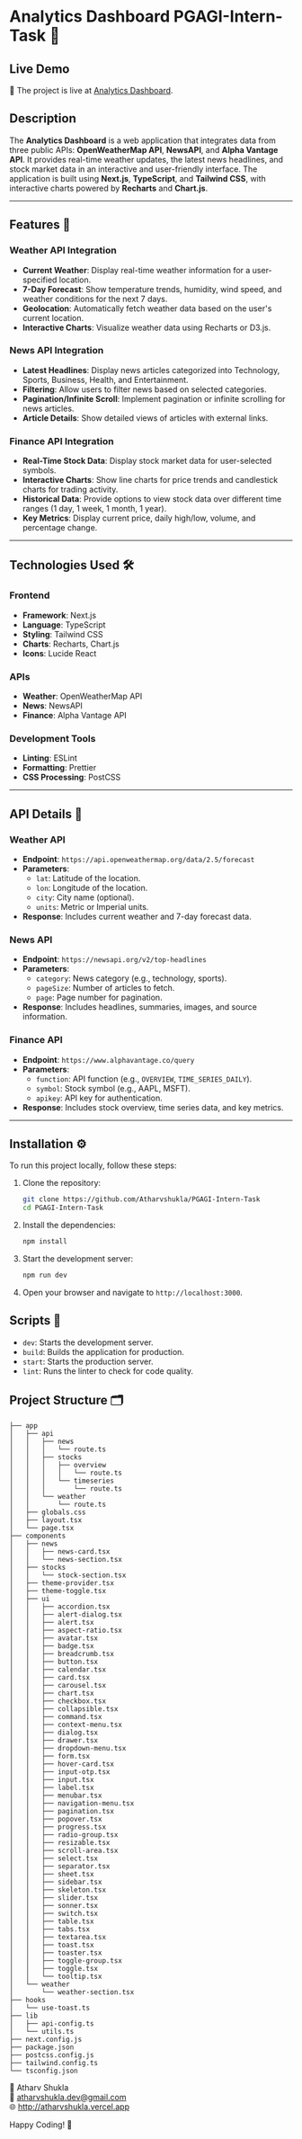 # Analytics Dashboard PGAGI-Intern-Task 🌟

## Live Demo
🎉 The project is live at [Analytics Dashboard](https://pgagi-sde-interntask-atharv.vercel.app/).

## Description
The **Analytics Dashboard** is a web application that integrates data from three public APIs: **OpenWeatherMap API**, **NewsAPI**, and **Alpha Vantage API**. It provides real-time weather updates, the latest news headlines, and stock market data in an interactive and user-friendly interface. The application is built using **Next.js**, **TypeScript**, and **Tailwind CSS**, with interactive charts powered by **Recharts** and **Chart.js**.

---

## Features 🚀

### Weather API Integration
- **Current Weather**: Display real-time weather information for a user-specified location.
- **7-Day Forecast**: Show temperature trends, humidity, wind speed, and weather conditions for the next 7 days.
- **Geolocation**: Automatically fetch weather data based on the user's current location.
- **Interactive Charts**: Visualize weather data using Recharts or D3.js.

### News API Integration
- **Latest Headlines**: Display news articles categorized into Technology, Sports, Business, Health, and Entertainment.
- **Filtering**: Allow users to filter news based on selected categories.
- **Pagination/Infinite Scroll**: Implement pagination or infinite scrolling for news articles.
- **Article Details**: Show detailed views of articles with external links.

### Finance API Integration
- **Real-Time Stock Data**: Display stock market data for user-selected symbols.
- **Interactive Charts**: Show line charts for price trends and candlestick charts for trading activity.
- **Historical Data**: Provide options to view stock data over different time ranges (1 day, 1 week, 1 month, 1 year).
- **Key Metrics**: Display current price, daily high/low, volume, and percentage change.

---

## Technologies Used 🛠️

### Frontend
- **Framework**: Next.js
- **Language**: TypeScript
- **Styling**: Tailwind CSS
- **Charts**: Recharts, Chart.js
- **Icons**: Lucide React

### APIs
- **Weather**: OpenWeatherMap API
- **News**: NewsAPI
- **Finance**: Alpha Vantage API

### Development Tools
- **Linting**: ESLint
- **Formatting**: Prettier
- **CSS Processing**: PostCSS

---

## API Details 📡

### Weather API
- **Endpoint**: `https://api.openweathermap.org/data/2.5/forecast`
- **Parameters**:
  - `lat`: Latitude of the location.
  - `lon`: Longitude of the location.
  - `city`: City name (optional).
  - `units`: Metric or Imperial units.
- **Response**: Includes current weather and 7-day forecast data.

### News API
- **Endpoint**: `https://newsapi.org/v2/top-headlines`
- **Parameters**:
  - `category`: News category (e.g., technology, sports).
  - `pageSize`: Number of articles to fetch.
  - `page`: Page number for pagination.
- **Response**: Includes headlines, summaries, images, and source information.

### Finance API
- **Endpoint**: `https://www.alphavantage.co/query`
- **Parameters**:
  - `function`: API function (e.g., `OVERVIEW`, `TIME_SERIES_DAILY`).
  - `symbol`: Stock symbol (e.g., AAPL, MSFT).
  - `apikey`: API key for authentication.
- **Response**: Includes stock overview, time series data, and key metrics.

---

## Installation ⚙️

To run this project locally, follow these steps:

1. Clone the repository:
   ```bash
   git clone https://github.com/Atharvshukla/PGAGI-Intern-Task
   cd PGAGI-Intern-Task
    ```

2. Install the dependencies:
   ```bash
   npm install
   ```

3. Start the development server:
   ```bash
   npm run dev
   ```

4. Open your browser and navigate to `http://localhost:3000`.

## Scripts 📝
- `dev`: Starts the development server.
- `build`: Builds the application for production.
- `start`: Starts the production server.
- `lint`: Runs the linter to check for code quality.

## Project Structure 🗂️

```plaintext
├── app
│   ├── api
│   │   ├── news
│   │   │   └── route.ts
│   │   ├── stocks
│   │   │   ├── overview
│   │   │   │   └── route.ts
│   │   │   └── timeseries
│   │   │       └── route.ts
│   │   └── weather
│   │       └── route.ts
│   ├── globals.css
│   ├── layout.tsx
│   └── page.tsx
├── components
│   ├── news
│   │   ├── news-card.tsx
│   │   └── news-section.tsx
│   ├── stocks
│   │   └── stock-section.tsx
│   ├── theme-provider.tsx
│   ├── theme-toggle.tsx
│   ├── ui
│   │   ├── accordion.tsx
│   │   ├── alert-dialog.tsx
│   │   ├── alert.tsx
│   │   ├── aspect-ratio.tsx
│   │   ├── avatar.tsx
│   │   ├── badge.tsx
│   │   ├── breadcrumb.tsx
│   │   ├── button.tsx
│   │   ├── calendar.tsx
│   │   ├── card.tsx
│   │   ├── carousel.tsx
│   │   ├── chart.tsx
│   │   ├── checkbox.tsx
│   │   ├── collapsible.tsx
│   │   ├── command.tsx
│   │   ├── context-menu.tsx
│   │   ├── dialog.tsx
│   │   ├── drawer.tsx
│   │   ├── dropdown-menu.tsx
│   │   ├── form.tsx
│   │   ├── hover-card.tsx
│   │   ├── input-otp.tsx
│   │   ├── input.tsx
│   │   ├── label.tsx
│   │   ├── menubar.tsx
│   │   ├── navigation-menu.tsx
│   │   ├── pagination.tsx
│   │   ├── popover.tsx
│   │   ├── progress.tsx
│   │   ├── radio-group.tsx
│   │   ├── resizable.tsx
│   │   ├── scroll-area.tsx
│   │   ├── select.tsx
│   │   ├── separator.tsx
│   │   ├── sheet.tsx
│   │   ├── sidebar.tsx
│   │   ├── skeleton.tsx
│   │   ├── slider.tsx
│   │   ├── sonner.tsx
│   │   ├── switch.tsx
│   │   ├── table.tsx
│   │   ├── tabs.tsx
│   │   ├── textarea.tsx
│   │   ├── toast.tsx
│   │   ├── toaster.tsx
│   │   ├── toggle-group.tsx
│   │   ├── toggle.tsx
│   │   └── tooltip.tsx
│   └── weather
│       └── weather-section.tsx
├── hooks
│   └── use-toast.ts
├── lib
│   ├── api-config.ts
│   └── utils.ts
├── next.config.js
├── package.json
├── postcss.config.js
├── tailwind.config.ts
└── tsconfig.json
```
👤 Atharv Shukla<br>
📧 atharvshukla.dev@gmail.com<br>
🌐 http://atharvshukla.vercel.app<br>

Happy Coding! 🚀

